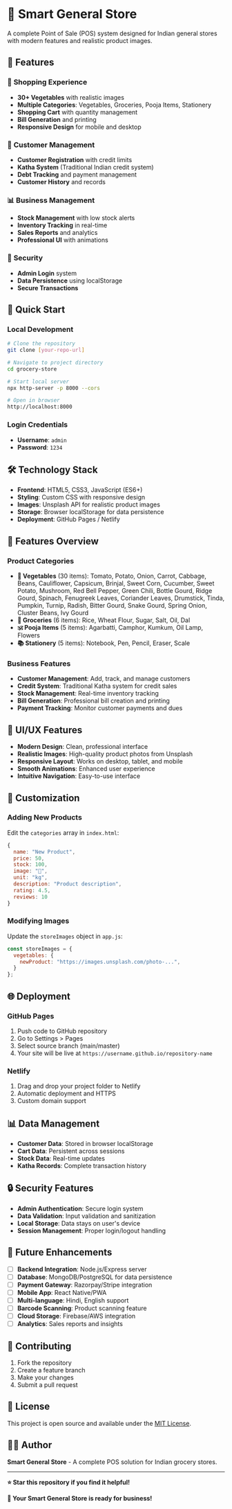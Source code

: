 # 🏪 Smart General Store

A complete Point of Sale (POS) system designed for Indian general stores with modern features and realistic product images.

## 🌟 Features

### 🛒 **Shopping Experience**
- **30+ Vegetables** with realistic images
- **Multiple Categories**: Vegetables, Groceries, Pooja Items, Stationery
- **Shopping Cart** with quantity management
- **Bill Generation** and printing
- **Responsive Design** for mobile and desktop

### 👥 **Customer Management**
- **Customer Registration** with credit limits
- **Katha System** (Traditional Indian credit system)
- **Debt Tracking** and payment management
- **Customer History** and records

### 📊 **Business Management**
- **Stock Management** with low stock alerts
- **Inventory Tracking** in real-time
- **Sales Reports** and analytics
- **Professional UI** with animations

### 🔐 **Security**
- **Admin Login** system
- **Data Persistence** using localStorage
- **Secure Transactions**

## 🚀 Quick Start

### **Local Development**
```bash
# Clone the repository
git clone [your-repo-url]

# Navigate to project directory
cd grocery-store

# Start local server
npx http-server -p 8000 --cors

# Open in browser
http://localhost:8000
```

### **Login Credentials**
- **Username**: `admin`
- **Password**: `1234`

## 🛠️ Technology Stack

- **Frontend**: HTML5, CSS3, JavaScript (ES6+)
- **Styling**: Custom CSS with responsive design
- **Images**: Unsplash API for realistic product images
- **Storage**: Browser localStorage for data persistence
- **Deployment**: GitHub Pages / Netlify

## 📱 Features Overview

### **Product Categories**
- **🥬 Vegetables** (30 items): Tomato, Potato, Onion, Carrot, Cabbage, Beans, Cauliflower, Capsicum, Brinjal, Sweet Corn, Cucumber, Sweet Potato, Mushroom, Red Bell Pepper, Green Chili, Bottle Gourd, Ridge Gourd, Spinach, Fenugreek Leaves, Coriander Leaves, Drumstick, Tinda, Pumpkin, Turnip, Radish, Bitter Gourd, Snake Gourd, Spring Onion, Cluster Beans, Ivy Gourd
- **🛒 Groceries** (6 items): Rice, Wheat Flour, Sugar, Salt, Oil, Dal
- **🕉️ Pooja Items** (5 items): Agarbatti, Camphor, Kumkum, Oil Lamp, Flowers
- **📚 Stationery** (5 items): Notebook, Pen, Pencil, Eraser, Scale

### **Business Features**
- **Customer Management**: Add, track, and manage customers
- **Credit System**: Traditional Katha system for credit sales
- **Stock Management**: Real-time inventory tracking
- **Bill Generation**: Professional bill creation and printing
- **Payment Tracking**: Monitor customer payments and dues

## 🎨 UI/UX Features

- **Modern Design**: Clean, professional interface
- **Realistic Images**: High-quality product photos from Unsplash
- **Responsive Layout**: Works on desktop, tablet, and mobile
- **Smooth Animations**: Enhanced user experience
- **Intuitive Navigation**: Easy-to-use interface

## 🔧 Customization

### **Adding New Products**
Edit the `categories` array in `index.html`:
```javascript
{
  name: "New Product",
  price: 50,
  stock: 100,
  image: "🍎",
  unit: "kg",
  description: "Product description",
  rating: 4.5,
  reviews: 10
}
```

### **Modifying Images**
Update the `storeImages` object in `app.js`:
```javascript
const storeImages = {
  vegetables: {
    newProduct: "https://images.unsplash.com/photo-...",
  }
};
```

## 🌐 Deployment

### **GitHub Pages**
1. Push code to GitHub repository
2. Go to Settings > Pages
3. Select source branch (main/master)
4. Your site will be live at `https://username.github.io/repository-name`

### **Netlify**
1. Drag and drop your project folder to Netlify
2. Automatic deployment and HTTPS
3. Custom domain support

## 📊 Data Management

- **Customer Data**: Stored in browser localStorage
- **Cart Data**: Persistent across sessions
- **Stock Data**: Real-time updates
- **Katha Records**: Complete transaction history

## 🔒 Security Features

- **Admin Authentication**: Secure login system
- **Data Validation**: Input validation and sanitization
- **Local Storage**: Data stays on user's device
- **Session Management**: Proper login/logout handling

## 🚀 Future Enhancements

- [ ] **Backend Integration**: Node.js/Express server
- [ ] **Database**: MongoDB/PostgreSQL for data persistence
- [ ] **Payment Gateway**: Razorpay/Stripe integration
- [ ] **Mobile App**: React Native/PWA
- [ ] **Multi-language**: Hindi, English support
- [ ] **Barcode Scanning**: Product scanning feature
- [ ] **Cloud Storage**: Firebase/AWS integration
- [ ] **Analytics**: Sales reports and insights

## 🤝 Contributing

1. Fork the repository
2. Create a feature branch
3. Make your changes
4. Submit a pull request

## 📄 License

This project is open source and available under the [MIT License](LICENSE).

## 👨‍💻 Author

**Smart General Store** - A complete POS solution for Indian grocery stores.

---

**⭐ Star this repository if you find it helpful!**

**🏪 Your Smart General Store is ready for business!** 